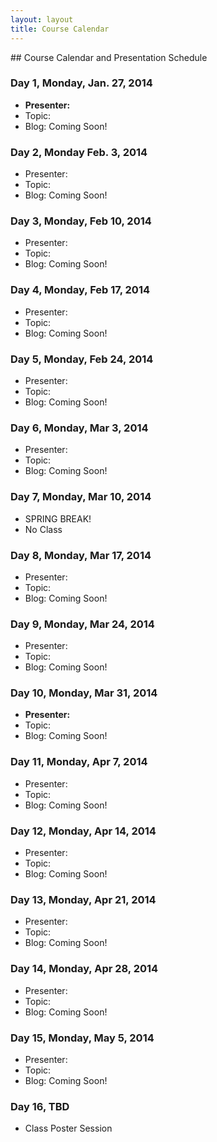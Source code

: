 ```yaml
---
layout: layout
title: Course Calendar
---
```


<section class="content">
## Course Calendar and Presentation Schedule

### Day 1, Monday, Jan. 27, 2014
 - **Presenter:**
 - Topic:
 - Blog: Coming Soon!

### Day 2, Monday Feb. 3, 2014
 - Presenter:
 - Topic:
 - Blog: Coming Soon!
 
### Day 3, Monday, Feb 10, 2014
 - Presenter:
 - Topic:
 - Blog: Coming Soon!
 
### Day 4, Monday, Feb 17, 2014
 - Presenter:
 - Topic:
 - Blog: Coming Soon!

### Day 5, Monday, Feb 24, 2014
 - Presenter:
 - Topic:
 - Blog: Coming Soon!
 
### Day 6, Monday, Mar 3, 2014
 - Presenter:
 - Topic:
 - Blog: Coming Soon!
 
### Day 7, Monday, Mar 10, 2014
 - SPRING BREAK!
 - No Class
 
### Day 8, Monday, Mar 17, 2014
 - Presenter:
 - Topic:
 - Blog: Coming Soon!
 
### Day 9, Monday, Mar 24, 2014
 - Presenter:
 - Topic:
 - Blog: Coming Soon!
 
### Day 10, Monday, Mar 31, 2014
 - **Presenter:**
 - Topic:
 - Blog: Coming Soon!
 
### Day 11, Monday, Apr 7, 2014
 - Presenter:
 - Topic:
 - Blog: Coming Soon!
 
### Day 12, Monday, Apr 14, 2014
 - Presenter:
 - Topic:
 - Blog: Coming Soon!
 
### Day 13, Monday, Apr 21, 2014
 - Presenter:
 - Topic:
 - Blog: Coming Soon!
 
### Day 14, Monday, Apr 28, 2014
 - Presenter:
 - Topic:
 - Blog: Coming Soon!
 
### Day 15, Monday, May 5, 2014
 - Presenter:
 - Topic:
 - Blog: Coming Soon!
 
### Day 16, TBD
 - Class Poster Session
 </section>
